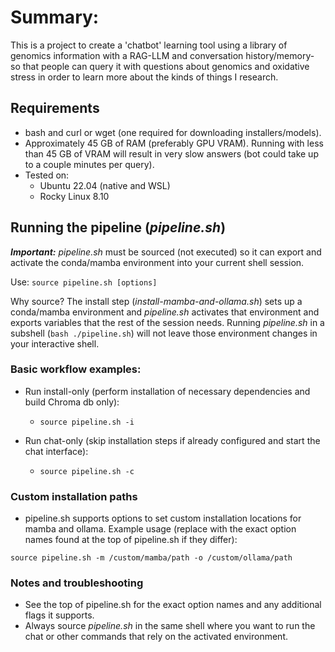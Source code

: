 # Summary:  

This is a project to create a 'chatbot' learning tool using a library of genomics information with a RAG-LLM and conversation history/memory- so that people can query it with questions about genomics and oxidative stress in order to learn more about the kinds of things I research.

## Requirements  

- bash and curl or wget (one required for downloading installers/models).  
- Approximately 45 GB of RAM (preferably GPU VRAM). Running with less than 45 GB of VRAM will result in very slow answers (bot could take up to a couple minutes per query).  
- Tested on:
  - Ubuntu 22.04 (native and WSL)
  - Rocky Linux 8.10

## Running the pipeline (*pipeline.sh*)  

__*Important:*__ *pipeline.sh* must be sourced (not executed) so it can export and activate the conda/mamba environment into your current shell session. 

Use:
```source pipeline.sh [options]```

Why source? The install step (*install-mamba-and-ollama.sh*) sets up a conda/mamba environment and *pipeline.sh* activates that environment and exports variables that the rest of the session needs. Running *pipeline.sh* in a subshell (```bash ./pipeline.sh```) will not leave those environment changes in your interactive shell.

### Basic workflow examples:  
- Run install-only (perform installation of necessary dependencies and build Chroma db only):
  - ```source pipeline.sh -i```

- Run chat-only (skip installation steps if already configured and start the chat interface):
  - ```source pipeline.sh -c```

### Custom installation paths  
- pipeline.sh supports options to set custom installation locations for mamba and ollama. Example usage (replace with the exact option names found at the top of pipeline.sh if they differ):

```source pipeline.sh -m /custom/mamba/path -o /custom/ollama/path```

### Notes and troubleshooting  
- See the top of pipeline.sh for the exact option names and any additional flags it supports.
- Always source *pipeline.sh* in the same shell where you want to run the chat or other commands that rely on the activated environment.
